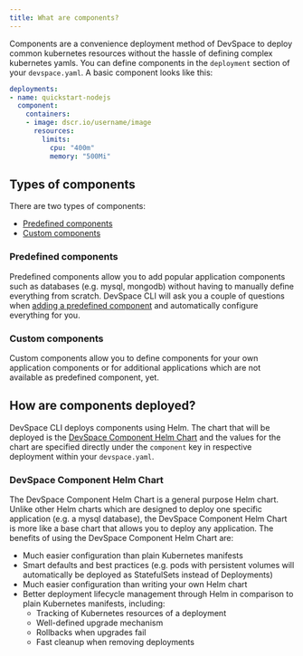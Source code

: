 ```yaml
---
title: What are components?
---
```


Components are a convenience deployment method of DevSpace to deploy common kubernetes resources without the hassle of defining complex kubernetes yamls. You can define components in the `deployment` section of your `devspace.yaml`. A basic component looks like this:
```yaml
deployments:
- name: quickstart-nodejs
  component:
    containers:
    - image: dscr.io/username/image
      resources:
        limits:
          cpu: "400m"
          memory: "500Mi"
```

## Types of components
There are two types of components:
- [Predefined components](/docs/deployment/components/add-predefined-components)
- [Custom components](/docs/deployment/components/add-custom-components)

### Predefined components
Predefined components allow you to add popular application components such as databases (e.g. mysql, mongodb) without having to manually define everything from scratch. DevSpace CLI will ask you a couple of questions when [adding a predefined component](/docs/deployment/components/add-predefined-components) and automatically configure everything for you. 

### Custom components
Custom components allow you to define components for your own application components or for additional applications which are not available as predefined component, yet.

## How are components deployed?
DevSpace CLI deploys components using Helm. The chart that will be deployed is the [DevSpace Component Helm Chart](#devspace-component-helm-chart) and the values for the chart are specified directly under the `component` key in respective deployment within your `devspace.yaml`.

### DevSpace Component Helm Chart
The DevSpace Component Helm Chart is a general purpose Helm chart. Unlike other Helm charts which are designed to deploy one specific application (e.g. a mysql database), the DevSpace Component Helm Chart is more like a base chart that allows you to deploy any application. The benefits of using the DevSpace Component Helm Chart are:
- Much easier configuration than plain Kubernetes manifests
- Smart defaults and best practices (e.g. pods with persistent volumes will automatically be deployed as StatefulSets instead of Deployments)
- Much easier configuration than writing your own Helm chart
- Better deployment lifecycle management through Helm in comparison to plain Kubernetes manifests, including:
  - Tracking of Kubernetes resources of a deployment
  - Well-defined upgrade mechanism
  - Rollbacks when upgrades fail
  - Fast cleanup when removing deployments
